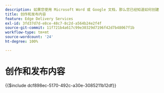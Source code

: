 ```yaml
---
description: 如果您使用 Microsoft Word 或 Google 文档，那么您已经知道如何创建内容。
title: 创作和发布内容
feature: Edge Delivery Services
exl-id: 3fd37d7d-e8ce-48c7-8c2d-a564b24e2f4f
source-git-commit: 11f721b4a617c99e30329d7196f42d7b48067f1b
workflow-type: tm+mt
source-wordcount: '24'
ht-degree: 100%

---
```


# 创作和发布内容

{{$include dcf898ec-5170-492c-a30e-3085211b12df}}

